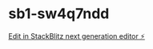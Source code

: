 # sb1-sw4q7ndd

[Edit in StackBlitz next generation editor ⚡️](https://stackblitz.com/~/github.com/Sami7A006/sb1-sw4q7ndd)